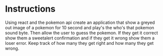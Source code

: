 # Instructions

Using react and the pokemon api create an application that show a greyed out image of a pokemon for 10 second and play's the who's that pokemon sound byte. Then allow the user to guess the pokemon. If they get it correct show them a sweetalert confirmation and if they get it wrong show them a loser error. Keep track of how many they get right and how many they get wrong.

